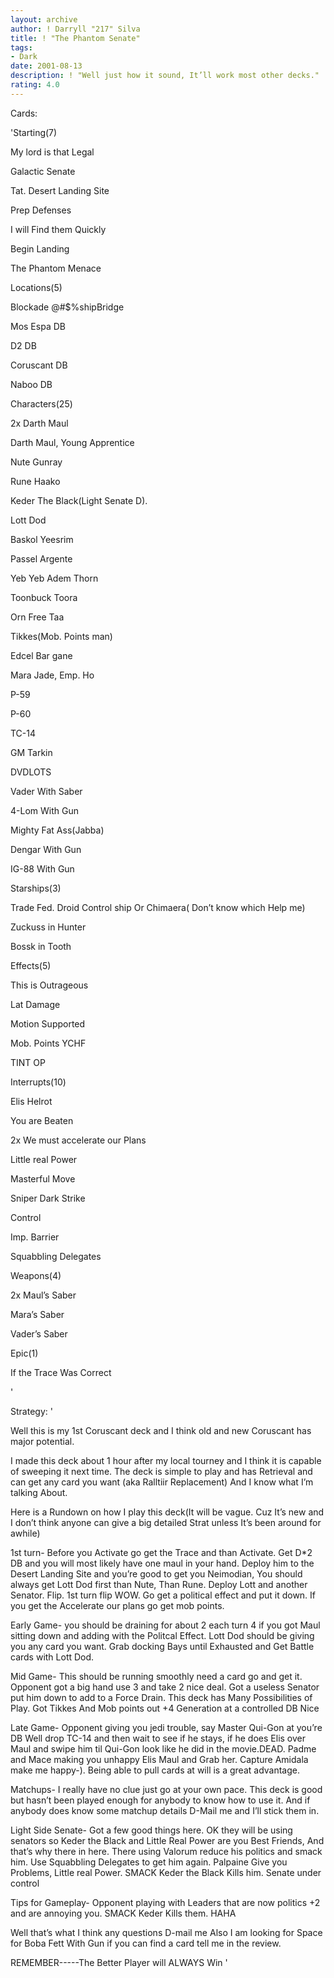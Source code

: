 ```yaml
---
layout: archive
author: ! Darryll "217" Silva
title: ! "The Phantom Senate"
tags:
- Dark
date: 2001-08-13
description: ! "Well just how it sound, It’ll work most other decks."
rating: 4.0
---
```

Cards: 

'Starting(7)

   My lord is that Legal

   Galactic Senate

   Tat. Desert Landing Site

   Prep Defenses

   I will Find them Quickly

   Begin Landing

   The Phantom Menace


Locations(5)

   Blockade @#$%shipBridge

   Mos Espa DB

   D2 DB

   Coruscant DB

   Naboo DB


Characters(25)

   2x Darth Maul

   Darth Maul, Young Apprentice

   Nute Gunray

   Rune Haako

   Keder The Black(Light Senate D).

   Lott Dod

   Baskol Yeesrim

   Passel Argente

   Yeb Yeb Adem Thorn

   Toonbuck Toora

   Orn Free Taa

   Tikkes(Mob. Points man)

   Edcel Bar gane

   Mara Jade, Emp. Ho

   P-59 

   P-60

   TC-14

   GM Tarkin

   DVDLOTS

   Vader With Saber

   4-Lom With Gun

   Mighty Fat Ass(Jabba)

   Dengar With Gun

   IG-88 With Gun


Starships(3)

   Trade Fed. Droid Control ship Or Chimaera( Don’t know which Help me)

   Zuckuss in Hunter

   Bossk in Tooth


Effects(5)

   This is Outrageous

   Lat Damage

   Motion Supported

   Mob. Points YCHF

   TINT OP


Interrupts(10)

   Elis Helrot

   You are Beaten

   2x We must accelerate our Plans

   Little real Power

   Masterful Move 

   Sniper Dark Strike

   Control

   Imp. Barrier

   Squabbling Delegates


Weapons(4)

   2x Maul’s Saber

   Mara’s Saber

   Vader’s Saber


Epic(1)

   If the Trace Was Correct





'

Strategy: '

Well this is my 1st Coruscant deck and I think old and new Coruscant has major potential.

I made this deck about 1 hour after my local tourney and I think it is capable of sweeping it next time. The deck is simple to play and has Retrieval and can get any card you want (aka Ralltiir Replacement) And I know what I’m talking About.


Here is a Rundown on how I play this deck(It will be vague. Cuz It’s new and I don’t think anyone can give a big detailed Strat unless It’s been around for awhile)


1st turn- Before you Activate go get the Trace and than Activate. Get D*2 DB and  you will most likely have one maul in your hand. Deploy him to the Desert Landing Site and you’re good to get you Neimodian, You should always get Lott Dod first than Nute, Than Rune. Deploy Lott and another Senator. Flip. 1st turn flip WOW. Go get a political effect and put it down. If you get the Accelerate our plans go get mob points.


Early Game- you should be draining for about 2 each turn 4 if you got Maul sitting down and adding with the Politcal Effect. Lott Dod should be giving you any card you want. Grab docking Bays until Exhausted and Get Battle cards with Lott Dod.


Mid Game- This should be running smoothly need a card go and get it. Opponent got a big hand use 3 and take 2 nice deal. Got a useless Senator put him down to add to a Force Drain. This deck has Many Possibilities of Play. Got Tikkes And Mob points out +4 Generation at a controlled DB Nice


Late Game- Opponent giving you jedi trouble, say Master Qui-Gon at you’re DB Well drop TC-14 and then wait to see if he stays, if he does Elis over Maul and swipe him til Qui-Gon look like he did in the movie.DEAD. Padme and Mace making you unhappy Elis Maul and Grab her. Capture Amidala make me happy-).  Being able to pull cards at will is a great advantage.


Matchups- I really have no clue just go at your own pace. This deck is good but hasn’t been played enough for anybody to know how to use it. And if anybody does know some matchup details D-Mail me and I’ll stick them in.


Light Side Senate- Got a few good things here. OK they will be using senators so Keder the Black and Little Real Power are you Best Friends, And that’s why there in here. There using Valorum reduce his politics and smack him. Use Squabbling Delegates to get him again. Palpaine Give you Problems, Little real Power. SMACK Keder the Black Kills him. Senate under control


Tips for Gameplay- Opponent playing with Leaders that are now politics +2 and are annoying you. SMACK Keder Kills them. HAHA


Well that’s what I think any questions D-mail me Also I am looking for Space for Boba Fett With Gun if you can find a card tell me in the review.



REMEMBER-----The Better Player will ALWAYS Win '